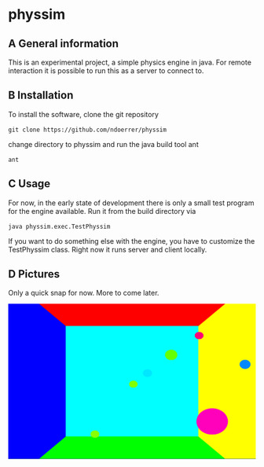 # physsim

## A	General information

This is an experimental project, a simple physics engine in java.
For remote interaction it is possible to run this as a server to connect to.

## B	Installation

To install the software, clone the git repository

	git clone https://github.com/ndoerrer/physsim

change directory to physsim and run the java build tool ant

	ant

## C	Usage

For now, in the early state of development there is only a small test program
for the engine available. Run it from the build directory via

	java physsim.exec.TestPhyssim

If you want to do something else with the engine, you have to customize the
TestPhyssim class. Right now it runs server and client locally.

## D	Pictures

Only a quick snap for now. More to come later.

![](examplepic.png)
